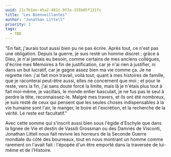 ```yaml
---
uuid: 21c7b1ee-45a2-481c-9f3a-155b65f131fc
title: "Les Bienveillantes"
author: "Jonathan Littell"
priority: 3
tags:
  - TBD
---
```


"En fait, j'aurais tout aussi bien pu ne pas écrire. Après tout, ce n'est pas une obligation. Depuis la guerre, je suis resté un homme discret ; grâce à Dieu, je n'ai jamais eu besoin, comme certains de mes anciens collègues, d'écrire mes Mémoires à fin de justification, car je n'ai rien à justifier, ni dans un but lucratif, car je gagne assez bien ma vie comme ça. Je ne regrette rien: j'ai fait mon travail, voilà tout; quant à mes histoires de famille, que je raconterai peut-être aussi, elles ne concernent que moi ; et pour le reste, vers la fin, j'ai sans doute forcé la limite, mais là je n'étais plus tout à fait moi-même, je vacillais, le monde entier basculait, je ne fus pas le seul à perdre la tête, reconnaissez-le. Malgré mes travers, et ils ont été nombreux, je suis resté de ceux qui pensent que les seules choses indispensables à la vie humaine sont l'air, le manger, le boire et l'excrétion, et la recherche de la vérité. Le reste est facultatif."

Avec cette somme qui s'inscrit aussi bien sous l'égide d'Eschyle que dans la lignée de Vie et destin de Vassili Grossman ou des Damnés de Visconti, Jonathan Littell nous fait revivre les horreurs de la Seconde Guerre mondiale du côté des bourreaux, tout en nous montrant un homme comme rarement on l'avait fait : l'épopée d'un être emporté dans la traversée de lui-même et de l'Histoire.

